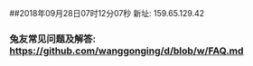 ##2018年09月28日07时12分07秒 新址: 159.65.129.42
### 兔友常见问题及解答: https://github.com/wanggonging/d/blob/w/FAQ.md
